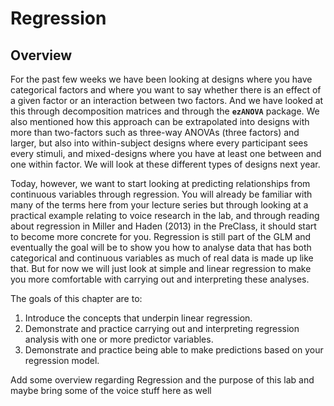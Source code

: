 
# Regression

## Overview

For the past few weeks we have been looking at designs where you have categorical factors and where you want to say whether there is an effect of a given factor or an interaction between two factors. And we have looked at this through decomposition matrices and through the **`ezANOVA`** package.  We also mentioned how this approach can be extrapolated into designs with more than two-factors such as three-way ANOVAs (three factors) and larger, but also into within-subject designs where every participant sees every stimuli, and mixed-designs where you have at least one between and one within factor. We will look at these different types of designs next year.

Today, however, we want to start looking at predicting relationships from continuous variables through regression. You will already be familiar with many of the terms here from your lecture series but through looking at a practical example relating to voice research in the lab, and through reading about regression in Miller and Haden (2013) in the PreClass, it should start to become more concrete for you.  Regression is still part of the GLM and eventually the goal will be to show you how to analyse data that has both categorical and continuous variables as much of real data is made up like that.  But for now we will just look at simple and linear regression to make you more comfortable with carrying out and interpreting these analyses.

The goals of this chapter are to:

1. Introduce the concepts that underpin linear regression.
2. Demonstrate and practice carrying out and interpreting regression analysis with one or more predictor variables.
3. Demonstrate and practice being able to make predictions based on your regression model.


Add some overview regarding Regression and the purpose of this lab and maybe bring some of the voice stuff here as well
